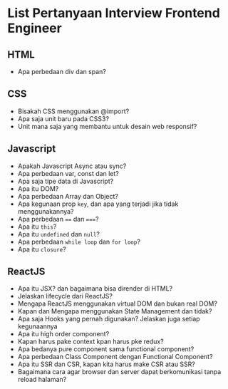 # List Pertanyaan Interview Frontend Engineer

## HTML
- Apa perbedaan div dan span?

## CSS
- Bisakah CSS menggunakan @import?
- Apa saja unit baru pada CSS3?
- Unit mana saja yang membantu untuk desain web responsif?


## Javascript
- Apakah Javascript Async atau sync?
- Apa perbedaan var, const dan let?
- Apa saja tipe data di Javascript?
- Apa itu DOM?
- Apa perbedaan Array dan Object?
- Apa kegunaan prop `key`, dan apa yang terjadi jika tidak menggunakannya?
- Apa perbedaan `==` dan `===`?
- Apa itu `this`?
- Apa itu `undefined` dan `null`?
- Apa perbedaan `while loop` dan `for loop`?
- Apa itu `closure`?


## ReactJS
- Apa itu JSX? dan bagaimana bisa dirender di HTML?
- Jelaskan lifecycle dari ReactJS?
- Mengapa ReactJS menggunakan virtual DOM dan bukan real DOM?
- Kapan dan Mengapa menggunakan State Management dan tidak?
- Apa saja Hooks yang pernah digunakan? Jelaskan juga setiap kegunaannya
- Apa itu high order component?
- Kapan harus pake context kpan harus pke redux?
- Apa bedanya pure component sama functional component?
- Apa perbedaan Class Component dengan Functional Component?
- Apa itu SSR dan CSR, kapan kita harus make CSR atau SSR?
- Bagaimana cara agar browser dan server dapat berkomunikasi tanpa reload halaman?
